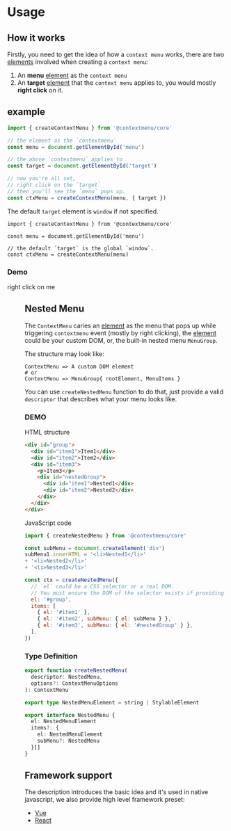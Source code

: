 # Usage

## How it works
Firstly, you need to get the idea of how a `context menu` works, there are two <u>elements</u> involved when creating a `context menu`:

1. An **menu** <u>element</u> as the `context menu`
2. An **target** <u>element</u> that the `context menu` applies to, you would mostly **right click** on it.

## example

```typescript
import { createContextMenu } from '@contextmenu/core'

// the element as the `contextmenu`
const menu = document.getElementById('menu')

// the above `contextmenu` applies to
const target = document.getElementById('target')

// now you're all set,
// right click on the `target`
// then you'll see the `menu` pops up.
const ctxMenu = createContextMenu(menu, { target })
```
The default `target` element is `window` if not specified.

```typescript{6}
import { createContextMenu } from '@contextmenu/core'

const menu = document.getElementById('menu')

// the default `target` is the global `window`.
const ctxMenu = createContextMenu(menu)
```


### Demo
<script setup>
import { ref } from 'vue'
import { useContextMenu } from '@contextmenu/vue'
// TODO: using unplugin-import
import Menu from '../components/Menu.vue'
import Area from '../components/Area.vue'

const targetRef = ref(null)
const menuRef = ref(null)

const ctx = useContextMenu(menuRef, { target: targetRef })
console.log(ctx)
</script>

<Area ref="targetRef">
right click on me
</Area>
<Menu ref="menuRef" />

## Nested Menu

The `ContextMenu` caries an <u>element</u> as the menu that pops up while triggering `contextmenu` event (mostly by right clicking), the <u>element</u> could be your custom DOM, or, the built-in nested menu `MenuGroup`.

The structure may look like:
```shell
ContextMenu => A custom DOM element
# or
ContextMenu => MenuGroup{ rootElement, MenuItems }
```

You can use `createNestedMenu` function to do that, just provide a valid `descriptor` that describes what your menu looks like.

### DEMO
HTML structure
```html
<div id="group">
  <div id="item1">Item1</div>
  <div id="item2">Item2</div>
  <div id="item3">
    <p>Item3</p>
    <div id="nestedGroup">
      <div id="item1">Nested1</div>
      <div id="item2">Nested2</div>
    </div>
  </div>
</div>
```

JavaScript code
```js
import { createNestedMenu } from '@contextmenu/core'

const subMenu = document.createElement('div')
subMenu1.innerHTML = '<li>Nested1</li>'
+ '<li>Nested2</li>'
+ '<li>Nested3</li>'

const ctx = createNestedMenu({
  // `el` could be a CSS selector or a real DOM.
  // You must ensure the DOM of the selector exists if providing a selector.
  el: '#group',
  items: [
    { el: '#item1' },
    { el: '#item2', subMenu: { el: subMenu } },
    { el: '#item3', subMenu: { el: '#nestedGroup' } },
  ],
})
```

### Type Definition
```ts
export function createNestedMenu(
  descriptor: NestedMenu,
  options?: ContextMenuOptions
): ContextMenu

export type NestedMenuElement = string | StylableElement

export interface NestedMenu {
  el: NestedMenuElement
  items?: {
    el: NestedMenuElement
    subMenu?: NestedMenu
  }[]
}

```

## Framework support
The description introduces the basic idea and it's used in native javascript, we also provide high level framework preset:
- [Vue](/vue/)
- [React](/react/)
